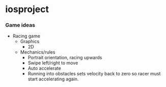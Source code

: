 # iosproject
<h3>Game ideas</h3>
<ul>
  <li>Racing game
    <ul>
      <li>Graphics
        <ul><li>2D</li></ul>
      </li>
      <li>Mechanics/rules
        <ul>
          <li>Portrait orientation, racing upwards</li>
          <li>Swipe left/right to move</li>
          <li>Auto accelerate</li>
          <li>Running into obstacles sets velocity back to zero so racer must start accelerating again.</li>
        </ul>
      </li>
    </ul>
  </li>
</ul>
